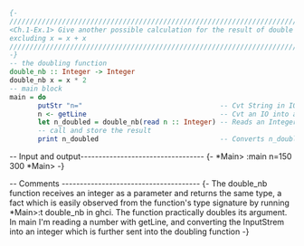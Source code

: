 ```haskell
{-
///////////////////////////////////////////////////////////////////////////////////////////////
<Ch.1-Ex.1> Give another possible calculation for the result of double (double 2), 
excluding x = x + x
///////////////////////////////////////////////////////////////////////////////////////////////
-}
-- the doubling function
double_nb :: Integer -> Integer
double_nb x = x * 2
-- main block
main = do
       putStr "n="                                  -- Cvt String in IO - printing
       n <- getLine                                 -- Cvt an IO into a String
       let n_doubled = double_nb(read n :: Integer) -- Reads an Integer from a String,
       -- call and store the result
       print n_doubled                              -- Converts n_doubled into an IO
```

-- Input and output----------------------------------
{-
*Main> :main
n=150
300
*Main>
-}

-- Comments --------------------------------------
{-
The double_nb function receives an integer as a parameter and returns the same type, a fact which
is easily observed from the function's type signature by running 
*Main>:t double_nb in ghci. 
The function practically doubles its argument. In main I'm reading a number with getLine,
and converting the InputStrem into an integer which is further sent into the doubling function
-}
